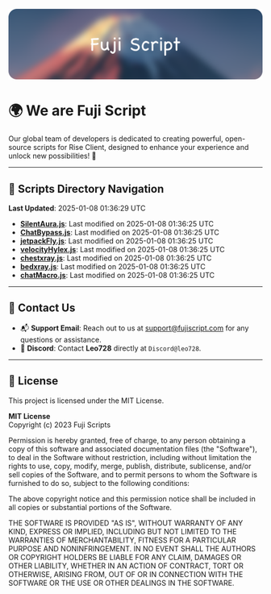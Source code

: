 ![Banner](.github/b.webp)

# 🌍 **We are Fuji Script**

Our global team of developers is dedicated to creating powerful, open-source scripts for Rise Client, designed to enhance your experience and unlock new possibilities! 🌟

---
<!-- SCRIPTS_NAVIGATION_START -->
## 📂 **Scripts Directory Navigation**

**Last Updated**: 2025-01-08 01:36:29 UTC

- **[SilentAura.js](scripts/SilentAura.js)**: Last modified on 2025-01-08 01:36:25 UTC
- **[ChatBypass.js](scripts/ChatBypass.js)**: Last modified on 2025-01-08 01:36:25 UTC
- **[jetpackFly.js](scripts/jetpackFly.js)**: Last modified on 2025-01-08 01:36:25 UTC
- **[velocityHylex.js](scripts/velocityHylex.js)**: Last modified on 2025-01-08 01:36:25 UTC
- **[chestxray.js](scripts/chestxray.js)**: Last modified on 2025-01-08 01:36:25 UTC
- **[bedxray.js](scripts/bedxray.js)**: Last modified on 2025-01-08 01:36:25 UTC
- **[chatMacro.js](scripts/chatMacro.js)**: Last modified on 2025-01-08 01:36:25 UTC

<!-- SCRIPTS_NAVIGATION_END -->

---

## 💬 **Contact Us**  
- 📬 **Support Email**: Reach out to us at [support@fujiscript.com](mailto:support@fujiscript.com) for any questions or assistance.  
- 💬 **Discord**: Contact **Leo728** directly at `Discord@leo728`.

---

## 📜 **License**

This project is licensed under the MIT License.  

**MIT License**  
Copyright (c) 2023 Fuji Scripts  

Permission is hereby granted, free of charge, to any person obtaining a copy of this software and associated documentation files (the "Software"), to deal in the Software without restriction, including without limitation the rights to use, copy, modify, merge, publish, distribute, sublicense, and/or sell copies of the Software, and to permit persons to whom the Software is furnished to do so, subject to the following conditions:  

The above copyright notice and this permission notice shall be included in all copies or substantial portions of the Software.  

THE SOFTWARE IS PROVIDED "AS IS", WITHOUT WARRANTY OF ANY KIND, EXPRESS OR IMPLIED, INCLUDING BUT NOT LIMITED TO THE WARRANTIES OF MERCHANTABILITY, FITNESS FOR A PARTICULAR PURPOSE AND NONINFRINGEMENT. IN NO EVENT SHALL THE AUTHORS OR COPYRIGHT HOLDERS BE LIABLE FOR ANY CLAIM, DAMAGES OR OTHER LIABILITY, WHETHER IN AN ACTION OF CONTRACT, TORT OR OTHERWISE, ARISING FROM, OUT OF OR IN CONNECTION WITH THE SOFTWARE OR THE USE OR OTHER DEALINGS IN THE SOFTWARE.  
